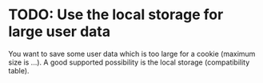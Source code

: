 # TODO: Use the local storage for large user data

You want to save some user data which is too large for a cookie (maximum size is ...).
A good supported possibility is the local storage (compatibility table).

